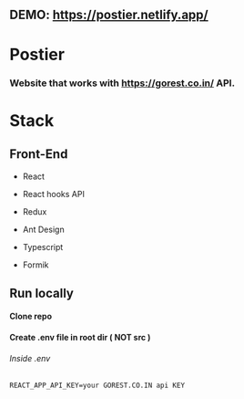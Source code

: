 ## DEMO: https://postier.netlify.app/


# Postier

### Website that works with https://gorest.co.in/ API. 

# Stack
## Front-End

- React

- React hooks API

- Redux

- Ant Design

- Typescript

- Formik



## Run locally

#### Clone repo
#### Create .env file in root dir ( NOT src )
###### Inside .env

```
REACT_APP_API_KEY=your GOREST.CO.IN api KEY

```





